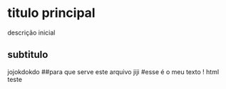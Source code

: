 # titulo principal
descrição inicial
## subtitulo
jojokdokdo
##para que serve este arquivo
jiji
#esse é o meu texto
!   html teste
